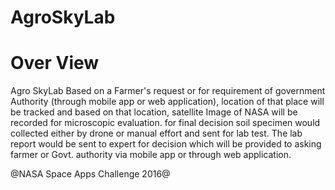 # AgroSkyLab
# Over View 

Agro SkyLab Based on a Farmer's  request or for requirement of government Authority (through mobile app or web application), location of that place will be tracked and based on that location, satellite Image of NASA will be recorded for microscopic evaluation. for final decision soil specimen would collected either by drone or manual effort and sent for lab test. The lab report would be sent to expert for decision which will be provided to asking farmer or Govt. authority via mobile app or through web application.


@NASA Space Apps Challenge 2016@
